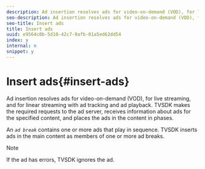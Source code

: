 ```yaml
---
description: Ad insertion resolves ads for video-on-demand (VOD), for live streaming, and for linear streaming with ad tracking and ad playback. TVSDK makes the required requests to the ad server, receives information about ads for the specified content, and places the ads in the content in phases.
seo-description: Ad insertion resolves ads for video-on-demand (VOD), for live streaming, and for linear streaming with ad tracking and ad playback. TVSDK makes the required requests to the ad server, receives information about ads for the specified content, and places the ads in the content in phases.
seo-title: Insert ads
title: Insert ads
uuid: e9564c0b-5d10-42c7-9afb-01a5ed62dd54
index: y
internal: n
snippet: y
---
```


# Insert ads{#insert-ads}

Ad insertion resolves ads for video-on-demand (VOD), for live streaming, and for linear streaming with ad tracking and ad playback. TVSDK makes the required requests to the ad server, receives information about ads for the specified content, and places the ads in the content in phases.

An *`ad break`* contains one or more ads that play in sequence. TVSDK inserts ads in the main content as members of one or more ad breaks.

>[!NOTE]
>
>If the ad has errors, TVSDK ignores the ad.

